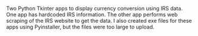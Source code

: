 Two Python Tkinter apps to display currency conversion using IRS data. One app has hardcoded IRS information. The other app performs web scraping of the IRS website to get the data. I also created exe files for these apps using Pyinstaller, but the files were too large to upload.
